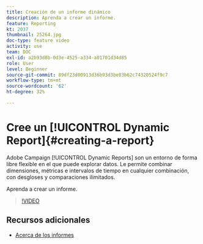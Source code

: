 ```yaml
---
title: Creación de un informe dinámico
description: Aprenda a crear un informe.
feature: Reporting
kt: 2037
thumbnail: 25264.jpg
doc-type: feature video
activity: use
team: DOC
exl-id: a2b93d8b-0d3e-4525-a334-a01701d34d85
role: User
level: Beginner
source-git-commit: 89df23d00913d36b93d3be03b62c74320524f9c7
workflow-type: tm+mt
source-wordcount: '62'
ht-degree: 32%

---
```


# Cree un [!UICONTROL Dynamic Report]{#creating-a-report}

Adobe Campaign [!UICONTROL Dynamic Reports] son un entorno de forma libre flexible en el que puede explorar datos. Le permite combinar dimensiones, métricas e intervalos de tiempo en cualquier combinación, con desgloses y comparaciones ilimitados.

Aprenda a crear un informe.

>[!VIDEO](https://video.tv.adobe.com/v/25264/?quality=12&learn=on)

## Recursos adicionales

* [Acerca de los informes](https://experienceleague.adobe.com/docs/campaign-standard/using/reporting/about-reporting/about-dynamic-reports.html?lang=en)
